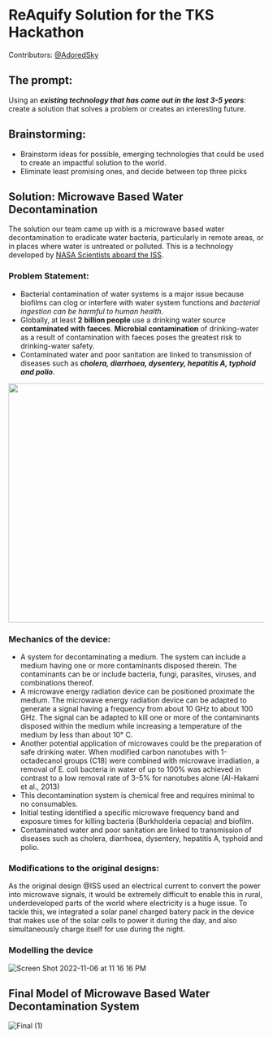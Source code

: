 # ReAquify Solution for the TKS Hackathon

Contributors: [@AdoredSky](https://github.com/SJ3357208)

## The prompt:
Using an *__existing technology that has come out in the last 3-5 years__*: create a solution that solves a problem or creates an interesting future.

## Brainstorming:
- Brainstorm ideas for possible, emerging technologies that could be used to create an impactful solution to the world.
- Eliminate least promising ones, and decide between top three picks

## Solution: Microwave Based Water Decontamination
The solution our team came up with is a microwave based water decontamination to eradicate water bacteria, particularly in remote areas, or in places where water is untreated or polluted.
This is a technology developed by [NASA Scientists aboard the ISS](https://technology.nasa.gov/patent/MSC-TOPS-53).

### Problem Statement:
- Bacterial contamination of water systems is a major issue because biofilms can clog or interfere with water system functions and _bacterial ingestion can be harmful to human health_. 
- Globally, at least __2 billion people__ use a drinking water source __contaminated with faeces__. __Microbial contamination__ of drinking-water as a result of contamination with faeces poses the greatest risk to drinking-water safety.
- Contaminated water and poor sanitation are linked to transmission of diseases such as *__cholera, diarrhoea, dysentery, hepatitis A, typhoid and polio__*.

<a href="url"><img src="https://user-images.githubusercontent.com/68309049/200192579-8a1ebd4e-f5a2-45ad-b794-d261d290ff94.jpeg" align="center" height="470" width="550" ></a>


### Mechanics of the device:
- A system for decontaminating a medium. The system can include a medium having one or more contaminants disposed therein. The contaminants can be or include bacteria, fungi, parasites, viruses, and combinations thereof. 
- A microwave energy radiation device can be positioned proximate the medium. The microwave energy radiation device can be adapted to generate a signal having a frequency from about 10 GHz to about 100 GHz. The signal can be adapted to kill one or more of the contaminants disposed within the medium while increasing a temperature of the medium by less than about 10° C.
- Another potential application of microwaves could be the preparation of safe drinking water. When modified carbon nanotubes with 1-octadecanol groups (C18) were combined with microwave irradiation, a removal of E. coli bacteria in water of up to 100% was achieved in contrast to a low removal rate of 3–5% for nanotubes alone (Al-Hakami et al., 2013)
- This decontamination system is chemical free and requires minimal to no consumables. 
- Initial testing identified a specific microwave frequency band and exposure times for killing bacteria (Burkholderia cepacia) and biofilm.
- Contaminated water and poor sanitation are linked to transmission of diseases such as cholera, diarrhoea, dysentery, hepatitis A, typhoid and polio.

### Modifications to the original designs:
As the original design @ISS used an electrical current to convert the power into microwave signals, it would be extremely difficult to enable this in rural, underdeveloped parts of the world where electricity is a huge issue.
To tackle this, we integrated a solar panel charged batery pack in the device that makes use of the solar cells to power it during the day, and also simultaneously charge itself for use during the night.

### Modelling the device
![Screen Shot 2022-11-06 at 11 16 16 PM](https://user-images.githubusercontent.com/68309049/200192955-ba424419-1174-4028-9adf-f06fecf6b1a3.png)

## Final Model of Microwave Based Water Decontamination System
![Final (1)](https://user-images.githubusercontent.com/68309049/200340604-dcda69f9-5580-4d64-9db6-06c65b23ba72.gif)

